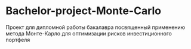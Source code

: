 # Bachelor-project-Monte-Carlo
Проект для дипломной работы бакалавра посвященный применению метода Монте-Карло для оптимизации рисков инвестиционного портфеля

